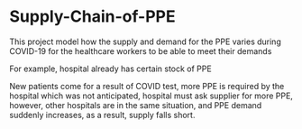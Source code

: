 # Supply-Chain-of-PPE

This project model how the supply and demand for the PPE varies during COVID-19 for the healthcare workers to be able to meet their demands

For example, hospital already has certain stock of PPE

New patients come for a result of COVID test, more PPE is required by the hospital which was not anticipated, hospital must ask supplier for more PPE, however, other hospitals are in the same situation, and PPE demand suddenly increases, as a result, supply falls short.
